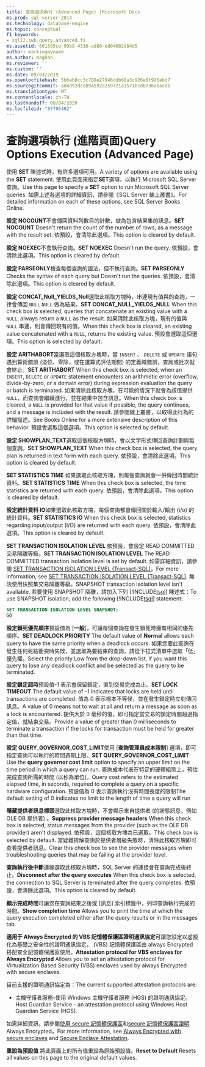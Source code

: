 ```yaml
---
title: 查詢選項執行 (Advanced Page) |Microsoft Docs
ms.prod: sql-server-2014
ms.technology: database-engine
ms.topic: conceptual
f1_keywords:
- sql12.swb.query.advanced.f1
ms.assetid: 661595ce-99b9-4316-ad80-ed04002d04d5
author: markingmyname
ms.author: maghan
ms.reviewer: ''
ms.custom: ''
ms.date: 09/03/2019
ms.openlocfilehash: 5b6ab8cc3c788e27946ddb68a3c926e8f926ebd7
ms.sourcegitcommit: ad4d92dce894592a259721a1571b1d8736abacdb
ms.translationtype: MT
ms.contentlocale: zh-TW
ms.lasthandoff: 08/04/2020
ms.locfileid: "87705402"
---
```

# <a name="query-options-execution-advanced-page"></a><span data-ttu-id="c8b37-102">查詢選項執行 (進階頁面)</span><span class="sxs-lookup"><span data-stu-id="c8b37-102">Query Options Execution (Advanced Page)</span></span>

  <span data-ttu-id="c8b37-103">使用 **SET** 陳述式時，有許多選項可用。</span><span class="sxs-lookup"><span data-stu-id="c8b37-103">A variety of options are available using the **SET** statement.</span></span> <span data-ttu-id="c8b37-104">使用此頁面來指定**SET**選項，以執行 Microsoft SQL Server 查詢。</span><span class="sxs-lookup"><span data-stu-id="c8b37-104">Use this page to specify a **SET** option to run Microsoft SQL Server queries.</span></span> <span data-ttu-id="c8b37-105">如需上述各選項的詳細資訊，請參閱《SQL Server 線上叢書》。</span><span class="sxs-lookup"><span data-stu-id="c8b37-105">For detailed information on each of these options, see SQL Server Books Online.</span></span>
  
<span data-ttu-id="c8b37-106">**設定 NOCOUNT**不會傳回資料列數目的計數，做為包含結果集的訊息。</span><span class="sxs-lookup"><span data-stu-id="c8b37-106">**SET NOCOUNT** Doesn't return the count of the number of rows, as a message with the result set.</span></span> <span data-ttu-id="c8b37-107">依預設，會清除此選項。</span><span class="sxs-lookup"><span data-stu-id="c8b37-107">This option is cleared by default.</span></span>

<span data-ttu-id="c8b37-108">**設定 NOEXEC**不會執行查詢。</span><span class="sxs-lookup"><span data-stu-id="c8b37-108">**SET NOEXEC** Doesn't run the query.</span></span> <span data-ttu-id="c8b37-109">依預設，會清除此選項。</span><span class="sxs-lookup"><span data-stu-id="c8b37-109">This option is cleared by default.</span></span>

<span data-ttu-id="c8b37-110">**設定 PARSEONLY**檢查每個查詢的語法，但不執行查詢。</span><span class="sxs-lookup"><span data-stu-id="c8b37-110">**SET PARSEONLY** Checks the syntax of each query but Doesn't run the queries.</span></span> <span data-ttu-id="c8b37-111">依預設，會清除此選項。</span><span class="sxs-lookup"><span data-stu-id="c8b37-111">This option is cleared by default.</span></span>  

<span data-ttu-id="c8b37-112">**設定 CONCAT_Null_YIELDS_Null**選取此核取方塊時，串連現有值與的查詢，一律會傳回 `NULL` `NULL` 做為結果。</span><span class="sxs-lookup"><span data-stu-id="c8b37-112">**SET CONCAT_NULL_YIELDS_NULL** When this check box is selected, queries that concatenate an existing value with a `NULL`, always return a `NULL` as the result.</span></span> <span data-ttu-id="c8b37-113">如果清除此核取方塊，現有的值與 `NULL` 串連，則會傳回現有的值。</span><span class="sxs-lookup"><span data-stu-id="c8b37-113">When this check box is cleared, an existing value concatenated with a `NULL`, returns the existing value.</span></span> <span data-ttu-id="c8b37-114">預設會選取這個選項。</span><span class="sxs-lookup"><span data-stu-id="c8b37-114">This option is selected by default.</span></span>

<span data-ttu-id="c8b37-115">**設定 ARITHABORT**當選取這個核取方塊時，當 `INSERT` 、 `DELETE` 或 `UPDATE` 語句遇到算術錯誤 (溢位、零除，或在運算式評估期間) 的定義域錯誤，查詢或批次就會終止。</span><span class="sxs-lookup"><span data-stu-id="c8b37-115">**SET ARITHABORT** When this check box is selected, when an `INSERT`, `DELETE` or `UPDATE` statement encounters an arithmetic error (overflow, divide-by-zero, or a domain error) during expression evaluation the query or batch is terminated.</span></span> <span data-ttu-id="c8b37-116">如果清除此核取方塊，在可能的情況下就會為該值提供 `NULL`，而查詢會繼續進行，並在結果中包含訊息。</span><span class="sxs-lookup"><span data-stu-id="c8b37-116">When this check box is cleared, a `NULL` is provided for that value if possible, the query continues, and a message is included with the result.</span></span> <span data-ttu-id="c8b37-117">請參閱線上叢書，以取得此行為的詳細描述。</span><span class="sxs-lookup"><span data-stu-id="c8b37-117">See Books Online for a more extensive description of this behavior.</span></span> <span data-ttu-id="c8b37-118">預設會選取這個選項。</span><span class="sxs-lookup"><span data-stu-id="c8b37-118">This option is selected by default.</span></span>
  
<span data-ttu-id="c8b37-119">**設定 SHOWPLAN_TEXT**選取這個核取方塊時，會以文字形式傳回查詢計劃與每個查詢。</span><span class="sxs-lookup"><span data-stu-id="c8b37-119">**SET SHOWPLAN_TEXT** When this check box is selected, the query plan is returned in text form with each query.</span></span> <span data-ttu-id="c8b37-120">依預設，會清除此選項。</span><span class="sxs-lookup"><span data-stu-id="c8b37-120">This option is cleared by default.</span></span>
  
<span data-ttu-id="c8b37-121">**SET STATISTICS TIME** 如果選取此核取方塊，則每個查詢就會一併傳回時間統計資料。</span><span class="sxs-lookup"><span data-stu-id="c8b37-121">**SET STATISTICS TIME** When this check box is selected, the time statistics are returned with each query.</span></span> <span data-ttu-id="c8b37-122">依預設，會清除此選項。</span><span class="sxs-lookup"><span data-stu-id="c8b37-122">This option is cleared by default.</span></span>
  
<span data-ttu-id="c8b37-123">**設定統計資料 IO**如果選取此核取方塊，每個查詢都會傳回關於輸入/輸出 (i/o) 的統計資料。</span><span class="sxs-lookup"><span data-stu-id="c8b37-123">**SET STATISTICS IO** When this check box is selected, statistics regarding input/output (I/O) are returned with each query.</span></span> <span data-ttu-id="c8b37-124">依預設，會清除此選項。</span><span class="sxs-lookup"><span data-stu-id="c8b37-124">This option is cleared by default.</span></span>
  
<span data-ttu-id="c8b37-125">**SET TRANSACTION ISOLATION LEVEL** 依預設，會設定 READ COMMITTED 交易隔離等級。</span><span class="sxs-lookup"><span data-stu-id="c8b37-125">**SET TRANSACTION ISOLATION LEVEL** The READ COMMITTED transaction isolation level is set by default.</span></span> <span data-ttu-id="c8b37-126">如需詳細資訊，請參閱 [SET TRANSACTION ISOLATION LEVEL &#40;Transact-SQL&#41;](/sql/t-sql/statements/set-transaction-isolation-level-transact-sql)。</span><span class="sxs-lookup"><span data-stu-id="c8b37-126">For more information, see [SET TRANSACTION ISOLATION LEVEL &#40;Transact-SQL&#41;](/sql/t-sql/statements/set-transaction-isolation-level-transact-sql).</span></span> <span data-ttu-id="c8b37-127">無法使用快照集交易隔離等級。</span><span class="sxs-lookup"><span data-stu-id="c8b37-127">SNAPSHOT transaction isolation level isn't available.</span></span> <span data-ttu-id="c8b37-128">若要使用 SNAPSHOT 隔離，請加入下列 [!INCLUDE[tsql](../includes/tsql-md.md)] 陳述式：</span><span class="sxs-lookup"><span data-stu-id="c8b37-128">To use SNAPSHOT isolation, add the following [!INCLUDE[tsql](../includes/tsql-md.md)] statement:</span></span>
  
  ```sql
  SET TRANSACTION ISOLATION LEVEL SNAPSHOT;
  GO
  ```

<span data-ttu-id="c8b37-129">**設定鎖死優先順序**預設值為 [**一般**]，可讓每個查詢在發生鎖死時擁有相同的優先順序。</span><span class="sxs-lookup"><span data-stu-id="c8b37-129">**SET DEADLOCK PRIORITY** The default value of **Normal** allows each query to have the same priority when a deadlock occurs.</span></span> <span data-ttu-id="c8b37-130">如果您要此查詢在發生任何死結衝突時失敗，並選取為要結束的查詢，請從下拉式清單中選取「低」優先權。</span><span class="sxs-lookup"><span data-stu-id="c8b37-130">Select the priority Low from the drop-down list, if you want this query to lose any deadlock conflict and be selected as the query to be terminated.</span></span>

<span data-ttu-id="c8b37-131">**設定鎖定超時**預設值-1 表示會保留鎖定，直到交易完成為止。</span><span class="sxs-lookup"><span data-stu-id="c8b37-131">**SET LOCK TIMEOUT** The default value of -1 indicates that locks are held until transactions are completed.</span></span> <span data-ttu-id="c8b37-132">值為 0 表示根本不等候，並在發生鎖定時立刻傳回訊息。</span><span class="sxs-lookup"><span data-stu-id="c8b37-132">A value of 0 means not to wait at all and return a message as soon as a lock is encountered.</span></span> <span data-ttu-id="c8b37-133">提供大於 0 毫秒的值，即可指定當交易的鎖定時間超過指定值，就結束交易。</span><span class="sxs-lookup"><span data-stu-id="c8b37-133">Provide a value of greater than 0 milliseconds to terminate a transaction if the locks for transaction must be held for greater than that time.</span></span>

<span data-ttu-id="c8b37-134">**設定 QUERY_GOVERNOR_COST_LIMIT**使用 [**查詢管理員成本限制**] 選項，即可指定查詢可以執行的時間週期上限。</span><span class="sxs-lookup"><span data-stu-id="c8b37-134">**SET QUERY_GOVERNOR_COST_LIMIT** Use the **query governor cost limit** option to specify an upper limit on the time period in which a query can run.</span></span> <span data-ttu-id="c8b37-135">查詢成本代表在特定的硬體組態上，預估完成查詢所需的時間 (以秒為單位)。</span><span class="sxs-lookup"><span data-stu-id="c8b37-135">Query cost refers to the estimated elapsed time, in seconds, required to complete a query on a specific hardware configuration.</span></span> <span data-ttu-id="c8b37-136">預設值為 0 表示查詢執行沒有時間長度的限制</span><span class="sxs-lookup"><span data-stu-id="c8b37-136">The default setting of 0 indicates no limit to the length of time a query will run</span></span>

<span data-ttu-id="c8b37-137">**隱藏提供者訊息標頭**選取此核取方塊時，不會顯示來自提供者 (的狀態訊息，例如 OLE DB 提供者) 。</span><span class="sxs-lookup"><span data-stu-id="c8b37-137">**Suppress provider message headers** When this check box is selected, status messages from the provider (such as the OLE DB provider) aren't displayed.</span></span> <span data-ttu-id="c8b37-138">依預設，這個核取方塊為已選取。</span><span class="sxs-lookup"><span data-stu-id="c8b37-138">This check box is selected by default.</span></span> <span data-ttu-id="c8b37-139">當疑難排解查詢於提供者層級失敗時，清除此核取方塊即可查看提供者訊息。</span><span class="sxs-lookup"><span data-stu-id="c8b37-139">Clear this check box to see the provider messages when troubleshooting queries that may be failing at the provider level.</span></span>

<span data-ttu-id="c8b37-140">**查詢執行後中斷**連線選取此核取方塊時，SQL Server 的連接會在查詢完成後終止。</span><span class="sxs-lookup"><span data-stu-id="c8b37-140">**Disconnect after the query executes** When this check box is selected, the connection to SQL Server is terminated after the query completes.</span></span> <span data-ttu-id="c8b37-141">依預設，會清除此選項。</span><span class="sxs-lookup"><span data-stu-id="c8b37-141">This option is cleared by default.</span></span>

<span data-ttu-id="c8b37-142">**顯示完成時間**可讓您在查詢結果之後或 [訊息] 索引標籤中，列印查詢執行完成的時間。</span><span class="sxs-lookup"><span data-stu-id="c8b37-142">**Show completion time** Allows you to print the time at which the query execution completed either after the query results or in the messages tab.</span></span>

<span data-ttu-id="c8b37-143">**適用于 Always Encrypted 的 VBS 記憶體保護區證明通訊協定**可讓您設定以虛擬化為基礎之安全性的證明通訊協定， (VBS) 記憶體保護區由 always Encrypted 搭配安全記憶體保護區使用。</span><span class="sxs-lookup"><span data-stu-id="c8b37-143">**Attestation protocol for VBS enclaves for Always Encrypted** Allows you to set an attestation protocol for Virtualization Based Security (VBS) enclaves used by always Encrypted with secure enclaves.</span></span>

<span data-ttu-id="c8b37-144">目前支援的證明通訊協定為：</span><span class="sxs-lookup"><span data-stu-id="c8b37-144">The current supported attestation protocols are:</span></span>

* <span data-ttu-id="c8b37-145">主機守護者服務-使用 Windows 主機守護者服務 (HGS) 的證明通訊協定。</span><span class="sxs-lookup"><span data-stu-id="c8b37-145">Host Guardian Service - an attestation protocol using Windows Host Guardian Service (HGS).</span></span>

<span data-ttu-id="c8b37-146">如需詳細資訊，請參閱[使用 secure 記憶體保護區](https://docs.microsoft.com/sql/relational-databases/security/encryption/always-encrypted-enclaves?view=sqlallproducts-allversions)和[secure 記憶體保護區證明](https://docs.microsoft.com/sql/relational-databases/security/encryption/always-encrypted-enclaves?view=sqlallproducts-allversions#secure-enclave-attestation)Always Encrypted。</span><span class="sxs-lookup"><span data-stu-id="c8b37-146">For more information, see [Always Encrypted with secure enclaves](https://docs.microsoft.com/sql/relational-databases/security/encryption/always-encrypted-enclaves?view=sqlallproducts-allversions) and [Secure Enclave Attestation](https://docs.microsoft.com/sql/relational-databases/security/encryption/always-encrypted-enclaves?view=sqlallproducts-allversions#secure-enclave-attestation).</span></span>

<span data-ttu-id="c8b37-147">**重設為預設值** 將此頁面上的所有值重設為原始預設值。</span><span class="sxs-lookup"><span data-stu-id="c8b37-147">**Reset to Default** Resets all values on this page to the original default values.</span></span>

